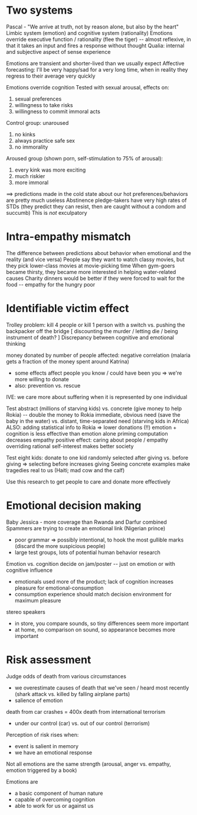 # Two systems
Pascal - "We arrive at truth, not by reason alone, but also by the heart"
Limbic system (emotion) and cognitive system (rationality)
Emotions override executive function / rationality (flee the tiger) -- almost reflexive, in that it takes an input and fires a response without thought
Qualia: internal and subjective aspect of sense experience

Emotions are transient and shorter-lived than we usually expect
Affective forecasting: I'll be very happy/sad for a very long time, when in reality they regress to their average very quickly

Emotions override cognition
Tested with sexual arousal, effects on:
1. sexual preferences
2. willingness to take risks
3. willingness to commit immoral acts

Control group: unaroused
1. no kinks
2. always practice safe sex
3. no immorality

Aroused group (shown porn, self-stimulation to 75% of arousal):
1. every kink was more exciting
2. much riskier
3. more immoral

==> predictions made in the cold state about our hot preferences/behaviors are pretty much useless
Abstinence pledge-takers have very high rates of STDs (they predict they can resist, then are caught without a condom and succumb)
This is *not* exculpatory

# Intra-empathy mismatch
The difference between predictions about behavior when emotional and the reality (and vice versa)
People say they want to watch classy movies, but they pick lower-class movies at movie-picking time
When gym-goers became thirsty, they became more interested in helping water-related causes
Charity dinners would be better if they were forced to wait for the food -- empathy for the hungry poor

# Identifiable victim effect
Trolley problem: kill 4 people or kill 1 person with a switch vs. pushing the backpacker off the bridge
[ discounting the murder / letting die / being instrument of death? ]
Discrepancy between cognitive and emotional thinking

money donated by number of people affected: negative correlation (malaria gets a fraction of the money spent around Katrina)
- some effects affect people you know / could have been you => we're more willing to donate
- also: prevention vs. rescue

IVE: we care more about suffering when it is represented by one individual

Test abstract (millions of starving kids) vs. concrete (give money to help Rokia) -- double the money to Rokia
immediate, obvious need (save the baby in the water) vs. distant, time-separated need (starving kids in Africa)
ALSO: adding statistical info to Rokia => lower donations (!!)
emotion + cognition is less effective than emotion alone
priming computation decreases empathy
positive effect: caring about people / empathy overriding rational self-interest makes better society

Test eight kids: donate to one kid randomly selected after giving vs. before giving => selecting before increases giving
Seeing concrete examples make tragedies real to us (Haiti; mad cow and the calf)

Use this research to get people to care and donate more effectively

# Emotional decision making
Baby Jessica - more coverage than Rwanda and Darfur combined
Spammers are trying to create an emotional link (Nigerian prince)
- poor grammar => possibly intentional, to hook the most gullible marks (discard the more suspicious people)
- large test groups, lots of potential human behavior research

Emotion vs. cognition
decide on jam/poster -- just on emotion or with cognitive influence
- emotionals used more of the product; lack of cognition increases pleasure for emotional-consumption
- consumption experience should match decision environment for maximum pleasure

stereo speakers
- in store, you compare sounds, so tiny differences seem more important
- at home, no comparison on sound, so appearance becomes more important

# Risk assessment
Judge odds of death from various circumstances
- we overestimate causes of death that we've seen / heard most recently (shark attack vs. killed by falling airplane parts)
- salience of emotion

death from car crashes = 400x death from international terrorism
- under our control (car) vs. out of our control (terrorism)

Perception of risk rises when:
- event is salient in memory
- we have an emotional response

Not all emotions are the same strength (arousal, anger vs. empathy, emotion triggered by a book)

Emotions are 
- a basic component of human nature
- capable of overcoming cognition
- able to work for us or against us


